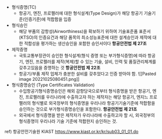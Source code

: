 * 형식증명(TC)
	* 항공기, 엔진, 프로펠러에 대한 형식설계(Type Design)가 해당 항공기 기술기준(인증기준)에 적합함을 입증
* 형식승인
	* 해당 부품의 감항성(Airworthiness)을 확보하기 위하여 기술표준품 표준서(KTSO)의 인증요건과 해당 품목의 최소성능표준에 대한 설계승인과 제작에 대한 적합성을 평가하는 생산승인을 포함한 승인서이다 **항공안전법 제 27조**
* 제작증명 
	* 국토교통부장관이 승인한 형식설계(형식 증명 또는 부가형식증명)에 따라 항공기, 엔진, 프로펠러를 제작(복제)할 수 있는 기술, 설비, 인력 및 품질관리체계를 갖추고있음을 증명하는 것 **항공안전법 제 22조**
	* 항공기/부품 제작 업체가 충분한 설비를 갖추었다고 인증 받아야 함. 
![[Pasted image 20221025080451.png]]
* 형식증명승인 (Type Certificates Validation)
	* 수입항공기형식증명승인은 해외 감항당국으로부터 형식증명을 받은 항공기, 엔진, 프로펠러를 우리나라에 수출하고자 하는 제작자는 해당 항공기, 엔지느 프로펠러의 형식별로 외국정부의 형식증명을 우리나라 항공기기술기준에 적합함을 승인하는 것으로 부가형식증명승인을 포함한다. **항공안전법 제 21조**
	* 외국에서 형식증명을 받은 제작자가 우리나라에 수출하고자 할 시, 외국정부의 형식증명이 우리나라 기술 기준에 적합한지 승인하는 것. 
	
ref) 항공안전기술원 KIAST https://www.kiast.or.kr/kr/sub03_01_01.do